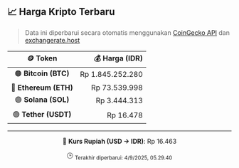 

<!-- HARGA_KRIPTO -->
## 📈 Harga Kripto Terbaru

> Data ini diperbarui secara otomatis menggunakan [CoinGecko API](https://www.coingecko.com/) dan [exchangerate.host](https://exchangerate.host/)

<div align="center">

| 🪙 Token | 💰 Harga (IDR) |
|:------:|---------------:|
| 🟠 **Bitcoin (BTC)**   | Rp 1.845.252.280 |
| 🔵 **Ethereum (ETH)**  | Rp 73.539.998 |
| 🟣 **Solana (SOL)**    | Rp 3.444.313 |
| 🟢 **Tether (USDT)**   | Rp 16.478 |

---

💱 **Kurs Rupiah (USD → IDR)**: Rp 16.463

🕒 <sub>Terakhir diperbarui: 4/9/2025, 05.29.40</sub>

</div>
<!-- /HARGA_KRIPTO -->